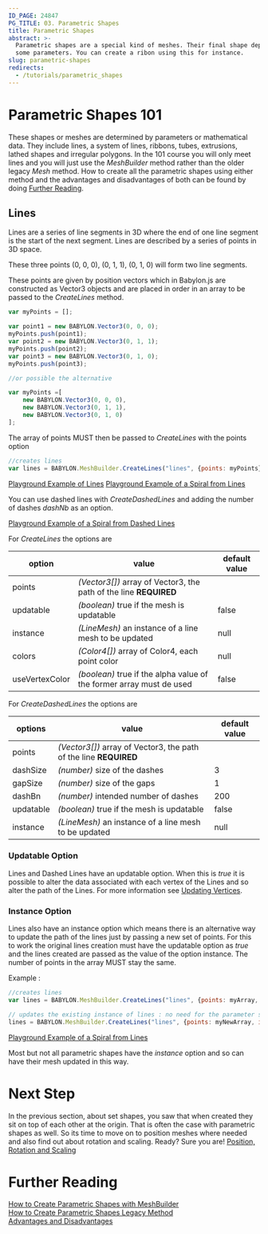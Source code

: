 ```yaml
---
ID_PAGE: 24847
PG_TITLE: 03. Parametric Shapes
title: Parametric Shapes
abstract: >-
  Parametric shapes are a special kind of meshes. Their final shape depend upon
  some parameters. You can create a ribon using this for instance.
slug: parametric-shapes
redirects:
  - /tutorials/parametric_shapes
---
```


# Parametric Shapes 101

These shapes or meshes are determined by parameters or mathematical data. They include lines, a system of lines, ribbons, tubes, extrusions, lathed shapes and irregular polygons. In the 101 course you will only meet lines and you will just use the _MeshBuilder_ method rather than the older legacy _Mesh_ method. How to create all the parametric shapes using either method and the advantages and disadvantages of both can be found by doing [Further Reading](#further_reading). 

## Lines

Lines are a series of line segments in 3D where the end of one line segment is the start of the next segment. Lines are described by a series of points in 3D space.

These three points (0, 0, 0), (0, 1, 1), (0, 1, 0) will form two line segments.

These points are given by position vectors which in Babylon.js are constructed as Vector3 objects and are placed in order in an array to be passed to the _CreateLines_ method.

```javascript
var myPoints = [];

var point1 = new BABYLON.Vector3(0, 0, 0);
myPoints.push(point1);
var point2 = new BABYLON.Vector3(0, 1, 1);
myPoints.push(point2);
var point3 = new BABYLON.Vector3(0, 1, 0);
myPoints.push(point3);

//or possible the alternative

var myPoints =[
    new BABYLON.Vector3(0, 0, 0),
    new BABYLON.Vector3(0, 1, 1),
    new BABYLON.Vector3(0, 1, 0)
];

```

The array of points MUST then be passed to _CreateLines_ with the points option

```javascript
//creates lines
var lines = BABYLON.MeshBuilder.CreateLines("lines", {points: myPoints}, scene);
```
[Playground Example of Lines](https://www.babylonjs-playground.com/#165IV6#60)
[Playground Example of a Spiral from Lines](https://www.babylonjs-playground.com/#165IV6#61)

You can use dashed lines with _CreateDashedLines_ and adding the number of dashes _dashNb_ as an option.

[Playground Example of a Spiral from Dashed Lines](https://www.babylonjs-playground.com/#165IV6#62)


For _CreateLines_ the options are

option|value|default value
--------|-----|-------------
points|_(Vector3[])_  array of Vector3, the path of the line **REQUIRED**
updatable|_(boolean)_ true if the mesh is updatable|false
instance|_(LineMesh)_ an instance of a line mesh to be updated|null
colors|_(Color4[])_ array of Color4, each point color|null
useVertexColor|_(boolean)_ true if the alpha value of the former array must de used|false

For _CreateDashedLines_ the options are

options|value|default value
--------|-----|-------------
points|_(Vector3[])_  array of Vector3, the path of the line **REQUIRED** |
dashSize|_(number)_  size of the dashes|3
gapSize|_(number)_  size of the gaps|1
dashBn|_(number)_  intended number of dashes|200
updatable|_(boolean)_ true if the mesh is updatable|false
instance|_(LineMesh)_ an instance of a line mesh to be updated|null


### Updatable Option

Lines and Dashed Lines have an updatable option. When this is _true_ it is possible to alter the data associated with each vertex of the Lines and so alter the path of the Lines. For more information see [Updating Vertices](/How_To/Updating_Vertices.html).

### Instance Option

Lines also have an instance option which means there is an alternative way to update the path of the lines just by passing a new set of points. For this to work the original lines creation must have the updatable option as _true_ and the lines created are passed as the value of the option instance. The number of points in the array MUST stay the same. 

Example :
```javascript
//creates lines
var lines = BABYLON.MeshBuilder.CreateLines("lines", {points: myArray, updatable: true}, scene);

// updates the existing instance of lines : no need for the parameter scene here
lines = BABYLON.MeshBuilder.CreateLines("lines", {points: myNewArray, instance: lines});
```
[Playground Example of a Spiral from Lines](https://www.babylonjs-playground.com/#165IV6#63)

Most but not all parametric shapes have the _instance_ option and so can have their mesh updated in this way.


# Next Step

In the previous section, about set shapes, you saw that when created they sit on top of each other at the origin. That is often the case with parametric shapes as well. So its time to move on to position meshes where needed and also find out about rotation and scaling. Ready? Sure you are! [Position, Rotation and Scaling](/babylon-101/babylon-101/position)

# Further Reading

[How to Create Parametric Shapes with MeshBuilder](/how-to/mesh/parametric-shapes)  
[How to Create Parametric Shapes Legacy Method](/how-to/mesh/legacy-param)  
[Advantages and Disadvantages](/features/Shapes#ways-of-creating-a-predefined-mesh)



